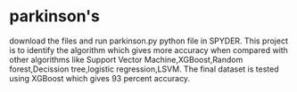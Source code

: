 # parkinson's
download the files and run parkinson.py python file in SPYDER.
This project is to identify the algorithm which gives more accuracy when compared with other algorithms like Support Vector Machine,XGBoost,Random forest,Decission tree,logistic regression,LSVM.
The final dataset is tested using XGBoost which gives 93 percent accuracy.

